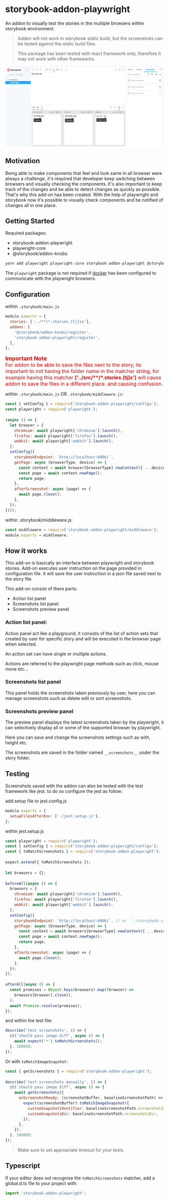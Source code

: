 # storybook-addon-playwright

An addon to visually test the stories in the multiple browsers within storybook environment.

> Addon will not work in storybook static build, but the screenshots can be tested against the static build files.

> This package has been tested with react framework only, therefore it may not work with other frameworks.

![addon-screenshot](assets/addon-screenshot.gif)

## Motivation

Being able to make components that feel and look same in all browser were always a challenge, it's required that developer keep switching between browsers and visually checking the components. It's also important to keep track of the changes and be able to detect changes as quickly as possible. That's why this add-on has been created. With the help of playwright and storybook now it's possible to visually check components and be notified of changes all in one place.

## Getting Started

Required packages:

- storybook-addon-playwright
- playwright-core
- @storybook/addon-knobs

```js
yarn add playwright playwright-core storybook-addon-playwright @storybook/addon-knobs --dev
```

The `playwright` package is not required if [docker](https://github.com/ccpu/playwright-docker-server) has been configured to communicate with the playwright browsers.

## Configuration

within `.storybook/main.js`

```js
module.exports = {
  stories: ['../**/*.stories.[tj]sx'],
  addons: [
    '@storybook/addon-knobs/register',
    'storybook-addon-playwright/register',
  ],
};
```

<div>
<div><span style="color: #ff0000;font-size:18px"><strong>Important Note</strong></span></div>
<div> </div>
<div><span style="color: #ff0000;font-size:16px">For addon to be able to save the files next to the story, its important to not having the folder name in the matcher string, for example having this matcher <strong>['../src/**/*.stories.[tj]s']</strong> will cause addon to save the files in a different place. and causing confusion.</span></div>
</div>

within `.storybook/main.js` OR `.storybook/middleware.js`:

```js
const { setConfig } = require('storybook-addon-playwright/configs');
const playwright = require('playwright');

(async () => {
  let browser = {
    chromium: await playwright['chromium'].launch(),
    firefox: await playwright['firefox'].launch(),
    webkit: await playwright['webkit'].launch(),
  };
  setConfig({
    storybookEndpoint: `http://localhost:6006/`,
    getPage: async (browserType, device) => {
      const context = await browser[browserType].newContext({ ...device });
      const page = await context.newPage();
      return page;
    },
    afterScreenshot: async (page) => {
      await page.close();
    },
  });
})();
```

within .storybook/middleware.js:

```js
const middleware = require('storybook-addon-playwright/middleware');
module.exports = middleware;
```

## How it works

This add-on is basically an interface between playwright and storybook stories.
Add-on executes user instruction on the page provided in configuration file. It will save the user instruction in a json file saved next to the story file.

This add-on consist of there parts:

- Action list panel
- Screenshots list panel
- Screenshots preview panel

### Action list panel:

Action panel act like a playground, it consists of the list of action sets that created by user for specific story and will be executed in the browser page when selected.

An action set can have single or multiple actions.

Actions are referred to the playwright page methods such as click, mouse move etc...

### Screenshots list panel

This panel holds the screenshots taken previously by user, here you can manage screenshots such as delete edit or sort screenshots.

### Screenshots preview panel

The preview panel displays the latest screenshots taken by the playwright, it can selectively display all or some of the supported browser by playwright.

Here you can save and change the screenshots settings such as with, height etc.

The screenshots are saved in the folder named `__screenshots__` under the story folder.

## Testing

Screenshots saved with the addon can also be tested with the test framework like jest. to do so configure the jest as follow:

add setup file to jest.config.js

```js
module.exports = {
  setupFilesAfterEnv: ['./jest.setup.js'],
};
```

within jest.setup.js

```js
const playwright = require('playwright');
const { setConfig } = require('storybook-addon-playwright/configs');
const { toMatchScreenshots } = require('storybook-addon-playwright');

expect.extend({ toMatchScreenshots });

let browsers = {};

beforeAll(async () => {
  browsers = {
    chromium: await playwright['chromium'].launch(),
    firefox: await playwright['firefox'].launch(),
    webkit: await playwright['webkit'].launch(),
  };
  setConfig({
    storybookEndpoint: `http://localhost:6006/`, // or  `./storybook-static`
    getPage: async (browserType, device) => {
      const context = await browsers[browserType].newContext({ ...device });
      const page = await context.newPage();
      return page;
    },
    afterScreenshot: async (page) => {
      await page.close();
    },
  });
});

afterAll(async () => {
  const promises = Object.keys(browsers).map((browser) =>
    browsers[browser].close(),
  );
  await Promise.resolve(promises);
});
```

and within the test file:

```js
describe('test screenshots', () => {
  it('should pass image diff', async () => {
    await expect('*').toMatchScreenshots();
  }, 10000);
});
```

Or with `toMatchImageSnapshot`:

```js
const { getScreenshots } = require('storybook-addon-playwright');

describe('test screenshots manually', () => {
  it('should pass image diff', async () => {
    await getScreenshots({
      onScreenshotReady: (screenshotBuffer, baselineScreenshotPath) => {
        expect(screenshotBuffer).toMatchImageSnapshot({
          customSnapshotIdentifier: baselineScreenshotPath.screenshotIdentifier,
          customSnapshotsDir: baselineScreenshotPath.screenshotsDir,
        });
      },
    });
  }, 10000);
});
```

> Make sure to set appropriate timeout for your tests.

## Typescript

If your editor does not recognise the `toMatchScreenshots` matcher, add a global.d.ts file to your project with:

```js
import 'storybook-addon-playwright';
```
